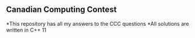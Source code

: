 ## Canadian Computing Contest

*This repository has all my answers to the CCC questions
*All solutions are written in C++ 11
